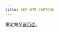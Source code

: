 ```yaml
---
title: SCP-079-CAPTCHA
---
```


<link rel="stylesheet" href="/css/chinese.css">

重定向至[该页面](/captcha/)。
<script>window.location.replace("/captcha/");</script>
